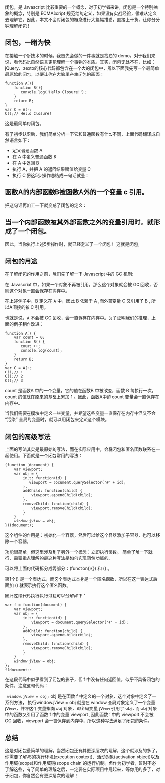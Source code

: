 闭包，是 Javascript 比较重要的一个概念，对于初学者来讲，闭包是一个特别抽象的概念，特别是 ECMAScript 规范给的定义，如果没有实战经验，很难从定义去理解它。因此，本文不会对闭包的概念进行大篇幅描述，直接上干货，让你分分钟理解闭包！

闭包，一睹为快
---
在接触一个新技术的时候，我首先会做的一件事就是找它的 demo。对于我们来说，看代码比自然语言更能理解一个事物的本质。其实，闭包无处不在，比如：jQuery、zepto的核心代码都包含在一个大的闭包中，所以下面我先写一个最简单最原始的闭包，以便让你在大脑里产生闭包的画面：

```
function A(){
    function B(){
       console.log('Hello Closure!');
    }
    return B;
}
var C = A();
C();// Hello Closure!
```
这是最简单的闭包。

有了初步认识后，我们简单分析一下它和普通函数有什么不同，上面代码翻译成自然语言如下：

* 定义普通函数 A
* 在 A 中定义普通函数 B
* 在 A 中返回 B
* 执行 A，并把 A 的返回结果赋值给变量 C
* 执行 C 
把这5步操作总结成一句话就是：

函数A的内部函数B被函数A外的一个变量 c 引用。
---

把这句话再加工一下就变成了闭包的定义：

当一个内部函数被其外部函数之外的变量引用时，就形成了一个闭包。
---

因此，当你执行上述5步操作时，就已经定义了一个闭包！
这就是闭包。

闭包的用途
---
在了解闭包的作用之前，我们先了解一下 Javascript 中的 GC 机制:

在 Javascript 中，如果一个对象不再被引用，那么这个对象就会被 GC 回收，否则这个对象一直会保存在内存中。

在上述例子中，B 定义在 A 中，因此 B 依赖于 A ,而外部变量 C 又引用了 B , 所以A间接的被 C 引用。

也就是说，A 不会被 GC 回收，会一直保存在内存中。为了证明我们的推理，上面的例子稍作改进：
```
function A() {
    var count = 0;
    function B() {
       count ++;
       console.log(count);
    }
    return B;
}
var C = A();
C();// 1
C();// 2
C();// 3
```
count 是函数A 中的一个变量，它的值在函数B 中被改变，函数 B 每执行一次，count 的值就在原来的基础上累加 1 。因此，函数A中的 count 变量会一直保存在内存中。

当我们需要在模块中定义一些变量，并希望这些变量一直保存在内存中但又不会 “污染” 全局的变量时，就可以用闭包来定义这个模块。

闭包的高级写法
---
上面的写法其实是最原始的写法，而在实际应用中，会将闭包和匿名函数联系在一起使用。下面就是一个闭包常用的写法：
```
(function (document) {
    var viewport;
    var obj = {
        init: function(id) {
           viewport = document.querySelector('#' + id);
        },
        addChild: function(child) {
            viewport.appendChild(child);
        },
        removeChild: function(child) {
            viewport.removeChild(child);
        }
    }
    window.jView = obj;
})(document);
```
这个组件的作用是：初始化一个容器，然后可以给这个容器添加子容器，也可以移除一个容器。

功能很简单，但这里涉及到了另外一个概念：立即执行函数。 简单了解一下就行，需要重点理解的是这种写法是如何实现闭包功能的。

可以将上面的代码拆分成两部分：(function(){}) 和 () 。

第1个() 是一个表达式，而这个表达式本身是一个匿名函数，所以在这个表达式后面加 () 就表示执行这个匿名函数。

因此这段代码执行执行过程可以分解如下：
```
var f = function(document) {
    var viewport;
    var obj = {
        init: function(id) {
            viewport = document.querySelector('#' + id);
        },
        addChild: function(child) {
            viewport.appendChild(child);
        },
        removeChild: function(child) {
            viewport.removeChild(child);
        }
    }
    window.jView = obj;
};
f(document);
```
在这段代码中似乎看到了闭包的影子，但 f 中没有任何返回值，似乎不具备闭包的条件，注意这句代码：

` window.jView = obj;`
obj 是在函数 f 中定义的一个对象，这个对象中定义了一系列方法， 执行window.jView = obj 就是在 window 全局对象定义了一个变量 jView，并将这个变量指向 obj 对象，即全局变量 jView 引用了 obj . 而 obj 对象中的函数又引用了函数 f 中的变量 viewport ,因此函数 f 中的 viewport 不会被 GC 回收，viewport 会一直保存到内存中，所以这种写法满足了闭包的条件。 

总结
---
这是对闭包最简单的理解，当然闭包还有其更深层次的理解，这个就涉及的多了，你需要了解JS的执行环境(execution context)、活动对象(activation object)以及作用域(scope)和作用域链(scope chain)的运行机制。但作为初学者，暂时不必了解这些，有了简单的理解之后，一定要在实际项目中用起来，等你用的多了，对于闭包，你自然会有更深层次的理解！